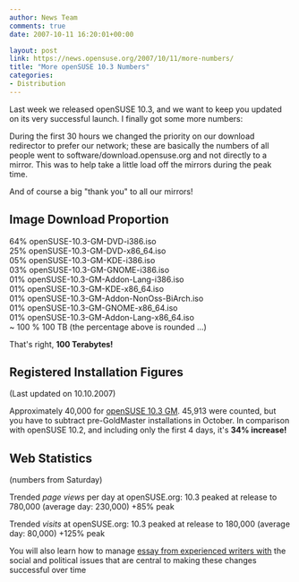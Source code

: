 ```yaml
---
author: News Team
comments: true
date: 2007-10-11 16:20:01+00:00

layout: post
link: https://news.opensuse.org/2007/10/11/more-numbers/
title: "More openSUSE 10.3 Numbers"
categories:
- Distribution
---
```

Last week we released openSUSE 10.3, and we want to keep you updated on its very successful launch. I finally got some more numbers:

During the first 30 hours we changed the priority on our download redirector to prefer our network; these are basically the numbers of all people went to software/download.opensuse.org and not directly to a mirror. This was to help take a little load off the mirrors during the peak time.

And of course a big "thank you" to all our mirrors!

<!-- more -->



## Image Download Proportion



64% openSUSE-10.3-GM-DVD-i386.iso  
25% openSUSE-10.3-GM-DVD-x86_64.iso  
05% openSUSE-10.3-GM-KDE-i386.iso  
03% openSUSE-10.3-GM-GNOME-i386.iso  
01% openSUSE-10.3-GM-Addon-Lang-i386.iso  
01% openSUSE-10.3-GM-KDE-x86_64.iso  
01% openSUSE-10.3-GM-Addon-NonOss-BiArch.iso  
01% openSUSE-10.3-GM-GNOME-x86_64.iso  
01% openSUSE-10.3-GM-Addon-Lang-x86_64.iso  
~ 100 % 100 TB (the percentage above is rounded ...)

That's right, **100 Terabytes!**



## Registered Installation Figures


(Last updated on 10.10.2007)

Approximately 40,000 for [openSUSE 10.3 GM](https://news.opensuse.org/?p=400). 45,913 were counted, but you have to subtract pre-GoldMaster installations in October. In comparison with openSUSE 10.2, and including only the first 4 days, it's **34% increase!**



## Web Statistics


(numbers from Saturday)

Trended _page views_ per day at openSUSE.org:
10.3 peaked at release to 780,000 (average day: 230,000) +85% peak

Trended _visits_ at openSUSE.org:
10.3 peaked at release to 180,000 (average day: 80,000) +125% peak

 You will also learn how to manage [essay from experienced writers with](https://writemyessay4me.org/) the social and political issues that are central to making these changes successful over time		

